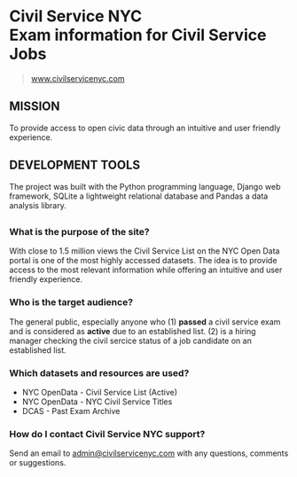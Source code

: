 # Civil Service NYC <br> Exam information for Civil Service Jobs

> www.civilservicenyc.com

## MISSION
To provide access to open civic data through an intuitive and user friendly experience.

## DEVELOPMENT TOOLS
The project was built with the Python programming language, Django web framework, SQLite 
a lightweight relational database and Pandas a data analysis library.

##

### What is the purpose of the site?
With close to 1.5 million views the Civil Service List on the NYC Open Data portal is one 
of the most highly accessed datasets. The idea is to provide access to the most relevant 
information while offering an intuitive and user friendly experience.

### Who is the target audience?
The general public, especially anyone who
(1) **passed** a civil service exam and is considered as **active** due to an established list.
(2) is a hiring manager checking the civil sercice status of a job candidate on an established list.

### Which datasets and resources are used?
- NYC OpenData - Civil Service List (Active)
- NYC OpenData - NYC Civil Service Titles
- DCAS - Past Exam Archive

### How do I contact Civil Service NYC support?
Send an email to admin@civilservicenyc.com with any questions, comments or suggestions.
